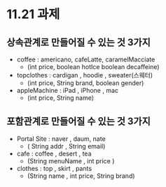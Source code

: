 # 11.21 과제
## 상속관계로 만들어질 수 있는 것 3가지
- coffee : americano, cafeLatte, caramelMacciate
	- (int price, boolean hotIce boolean decaffeine)
- topclothes : cardigan , hoodie , sweater(스웨터)
	- (int price, String brand, boolean gender)
- appleMachine : iPad , iPhone , mac
	- (int price, String name)

## 포함관계로 만들어질 수 있는 것 3가지 
- Portal Site : naver , daum, nate
	- ( String addr , String email)
- cafe : coffee ,  desert , tea 
	- (String menuName , int price )
- clothes : top , skirt , pants
	- (String name , int price, String brand)